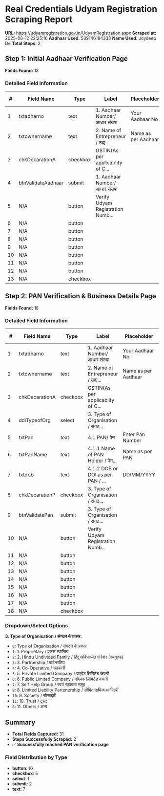# Real Credentials Udyam Registration Scraping Report

**URL:** https://udyamregistration.gov.in/UdyamRegistration.aspx
**Scraped at:** 2025-08-12 22:25:16
**Aadhaar Used:** 539146184333
**Name Used:** Joydeep De
**Total Steps:** 2

## Step 1: Initial Aadhaar Verification Page

**Fields Found:** 13

### Detailed Field Information

| # | Field Name | Type | Label | Placeholder | Max Length | Validation |
|---|------------|------|-------|-------------|------------|------------|
| 1 | txtadharno | text | 1. Aadhaar Number/ आधार संख्या | Your Aadhaar No | 12 | None |
| 2 | txtownername | text | 2. Name of Entrepreneur / उद्य... | Name as per Aadhaar | 100 | None |
| 3 | chkDecarationA | checkbox | GSTIN(As per applicablity of C... |  | N/A | None |
| 4 | btnValidateAadhaar | submit | 1. Aadhaar Number/ आधार संख्या |  | N/A | None |
| 5 | N/A | button | Verify Udyam Registration Numb... |  | N/A | None |
| 6 | N/A | button |  |  | N/A | None |
| 7 | N/A | button |  |  | N/A | None |
| 8 | N/A | button |  |  | N/A | None |
| 9 | N/A | button |  |  | N/A | None |
| 10 | N/A | button |  |  | N/A | None |
| 11 | N/A | button |  |  | N/A | None |
| 12 | N/A | button |  |  | N/A | None |
| 13 | N/A | checkbox |  |  | N/A | None |

## Step 2: PAN Verification & Business Details Page

**Fields Found:** 18

### Detailed Field Information

| # | Field Name | Type | Label | Placeholder | Max Length | Validation |
|---|------------|------|-------|-------------|------------|------------|
| 1 | txtadharno | text | 1. Aadhaar Number/ आधार संख्या | Your Aadhaar No | 12 | None |
| 2 | txtownername | text | 2. Name of Entrepreneur / उद्य... | Name as per Aadhaar | 100 | None |
| 3 | chkDecarationA | checkbox | GSTIN(As per applicablity of C... |  | N/A | None |
| 4 | ddlTypeofOrg | select | 3. Type of Organisation / संगठ... |  | N/A | None |
| 5 | txtPan | text | 4.1 PAN/ पैन | Enter Pan Number | 10 | None |
| 6 | txtPanName | text | 4.1.1 Name of PAN Holder / पैन... | Name as per PAN | 100 | None |
| 7 | txtdob | text | 4.1.2 DOB or DOI as per PAN / ... | DD/MM/YYYY | N/A | None |
| 8 | chkDecarationP | checkbox | 3. Type of Organisation / संगठ... |  | N/A | None |
| 9 | btnValidatePan | submit | 3. Type of Organisation / संगठ... |  | N/A | None |
| 10 | N/A | button | Verify Udyam Registration Numb... |  | N/A | None |
| 11 | N/A | button |  |  | N/A | None |
| 12 | N/A | button |  |  | N/A | None |
| 13 | N/A | button |  |  | N/A | None |
| 14 | N/A | button |  |  | N/A | None |
| 15 | N/A | button |  |  | N/A | None |
| 16 | N/A | button |  |  | N/A | None |
| 17 | N/A | button |  |  | N/A | None |
| 18 | N/A | checkbox |  |  | N/A | None |

### Dropdown/Select Options

**3. Type of Organisation / संगठन के प्रकार:**
- `0`: Type of Organisation / संगठन के प्रकार
- `1`: 1. Proprietary / एकल स्वामित्व
- `2`: 2. Hindu Undivided Family / हिंदू अविभाजित परिवार (एचयूएफ)
- `3`: 3. Partnership / पार्टनरशिप
- `4`: 4. Co-Operative / सहकारी
- `5`: 5. Private Limited Company / प्राइवेट लिमिटेड कंपनी
- `6`: 6. Public Limited Company / पब्लिक लिमिटेड कंपनी
- `7`: 7. Self Help Group / स्वयं सहायता समूह
- `9`: 8. Limited Liability Partenership / सीमित दायित्व भागीदारी
- `10`: 9. Society / सोसाईटी
- `11`: 10. Trust / ट्रस्ट
- `8`: 11. Others / अन्य


## Summary

- **Total Fields Captured:** 31
- **Steps Successfully Scraped:** 2
- ✅ **Successfully reached PAN verification page**

### Field Distribution by Type

- **button**: 16
- **checkbox**: 5
- **select**: 1
- **submit**: 2
- **text**: 7
